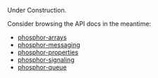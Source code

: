 Under Construction.

Consider browsing the API docs in the meantime:
- [phosphor-arrays](http://phosphorjs.github.io/phosphor-arrays/api)
- [phosphor-messaging](http://phosphorjs.github.io/phosphor-messaging/api)
- [phosphor-properties](http://phosphorjs.github.io/phosphor-properties/api)
- [phosphor-signaling](http://phosphorjs.github.io/phosphor-signaling/api)
- [phosphor-queue](http://phosphorjs.github.io/phosphor-queue/api)

